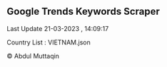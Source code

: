 

## Google Trends Keywords Scraper 
 
Last Update 21-03-2023 , 14:09:17

Country List :
VIETNAM.json



© Abdul Muttaqin 
